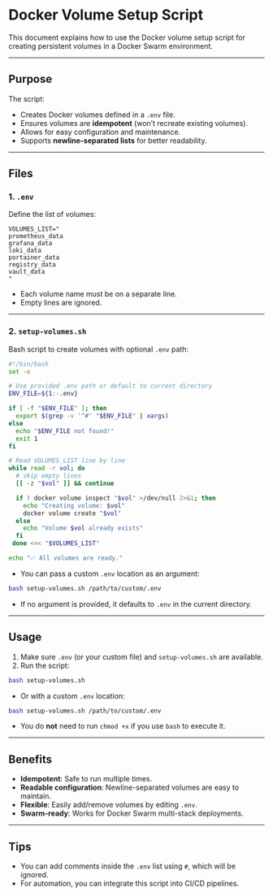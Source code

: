 # Docker Volume Setup Script

This document explains how to use the Docker volume setup script for creating persistent volumes in a Docker Swarm environment.

---

## **Purpose**

The script:

* Creates Docker volumes defined in a `.env` file.
* Ensures volumes are **idempotent** (won’t recreate existing volumes).
* Allows for easy configuration and maintenance.
* Supports **newline-separated lists** for better readability.

---

## **Files**

### 1. `.env`

Define the list of volumes:

```env
VOLUMES_LIST="
prometheus_data
grafana_data
loki_data
portainer_data
registry_data
vault_data
"
```

* Each volume name must be on a separate line.
* Empty lines are ignored.

---

### 2. `setup-volumes.sh`

Bash script to create volumes with optional `.env` path:

```bash
#!/bin/bash
set -e

# Use provided .env path or default to current directory
ENV_FILE=${1:-.env}

if [ -f "$ENV_FILE" ]; then
  export $(grep -v '^#' "$ENV_FILE" | xargs)
else
  echo "$ENV_FILE not found!"
  exit 1
fi

# Read VOLUMES_LIST line by line
while read -r vol; do
  # skip empty lines
  [[ -z "$vol" ]] && continue

  if ! docker volume inspect "$vol" >/dev/null 2>&1; then
    echo "Creating volume: $vol"
    docker volume create "$vol"
  else
    echo "Volume $vol already exists"
  fi
 done <<< "$VOLUMES_LIST"

echo "✅ All volumes are ready."
```

* You can pass a custom `.env` location as an argument:

```bash
bash setup-volumes.sh /path/to/custom/.env
```

* If no argument is provided, it defaults to `.env` in the current directory.

---

## **Usage**

1. Make sure `.env` (or your custom file) and `setup-volumes.sh` are available.
2. Run the script:

```bash
bash setup-volumes.sh
```

* Or with a custom `.env` location:

```bash
bash setup-volumes.sh /path/to/custom/.env
```

* You do **not** need to run `chmod +x` if you use `bash` to execute it.

---

## **Benefits**

* **Idempotent**: Safe to run multiple times.
* **Readable configuration**: Newline-separated volumes are easy to maintain.
* **Flexible**: Easily add/remove volumes by editing `.env`.
* **Swarm-ready**: Works for Docker Swarm multi-stack deployments.

---

## **Tips**

* You can add comments inside the `.env` list using `#`, which will be ignored.
* For automation, you can integrate this script into CI/CD pipelines.
